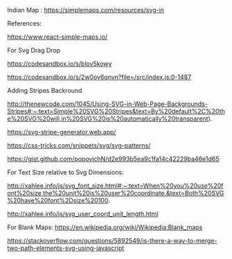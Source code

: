Indian Map : https://simplemaps.com/resources/svg-in

References:

https://www.react-simple-maps.io/

For Svg Drag Drop

https://codesandbox.io/s/blov5kowy

https://codesandbox.io/s/2w0oy6qnvn?file=/src/index.js:0-1487

Adding Stripes Backround

http://thenewcode.com/1045/Using-SVG-in-Web-Page-Backgrounds-Stripes#:~:text=Simple%20SVG%20Stripes&text=By%20default%2C%20the%20SVG%20will,in%20SVG%20is%20automatically%20transparent).

https://svg-stripe-generator.web.app/

https://css-tricks.com/snippets/svg/svg-patterns/

https://gist.github.com/popovichN/d2e993b5ea9c1fa14c42229ba46e1d65

For Text Size relative to Svg Dimensions:

http://xahlee.info/js/svg_font_size.html#:~:text=When%20you%20use%20font%20size,the%20unit%20is%20user%20coordinate.&text=Both%20SVG%20have%20font%2Dsize%20100.

http://xahlee.info/js/svg_user_coord_unit_length.html

For Blank Maps:
https://en.wikipedia.org/wiki/Wikipedia:Blank_maps

<!-- Merging Paths -->

https://stackoverflow.com/questions/5892549/is-there-a-way-to-merge-two-path-elements-svg-using-javascript
